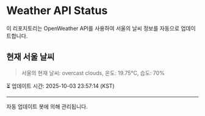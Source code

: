 
# Weather API Status

이 리포지토리는 OpenWeather API를 사용하여 서울의 날씨 정보를 자동으로 업데이트합니다.

## 현재 서울 날씨
> 서울의 현재 날씨: overcast clouds, 온도: 19.75°C, 습도: 70%

⏳ 업데이트 시간: 2025-10-03 23:57:14 (KST)

---
자동 업데이트 봇에 의해 관리됩니다.
